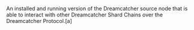 An installed and running version of the Dreamcatcher source node that is able to interact with other Dreamcatcher Shard Chains over the Dreamcatcher Protocol.[a]